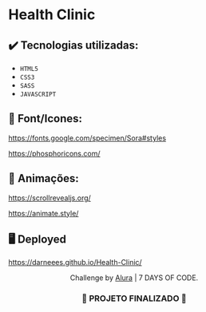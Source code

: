 <h1>
  Health Clinic 
</h1>

## ✔️ Tecnologias utilizadas:
- ``HTML5``
- ``CSS3``
- ``SASS``
- ``JAVASCRIPT``

## :paperclip: Font/Icones:

https://fonts.google.com/specimen/Sora#styles

https://phosphoricons.com/

## :paperclip: Animações:

https://scrollrevealjs.org/

https://animate.style/

## :desktop_computer: Deployed

https://darneees.github.io/Health-Clinic/

<p align="center">
  Challenge by <a href="https://7daysofcode.io/" target="_blank">Alura</a> | 7 DAYS OF CODE</a>.
</p>

<h3 align="center">
  
  :construction: PROJETO FINALIZADO :construction:
  
</h3>
